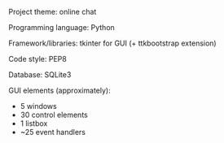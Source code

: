 Project theme: online chat

Programming language: Python

Framework/libraries: tkinter for GUI (+ ttkbootstrap extension)

Code style: PEP8

Database: SQLite3

GUI elements (approximately):
- 5 windows
- 30 control elements
- 1 listbox
- ~25 event handlers

